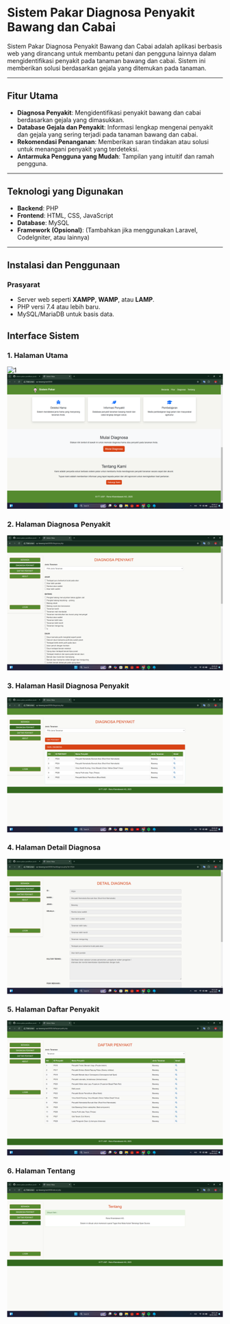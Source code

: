 # Sistem Pakar Diagnosa Penyakit Bawang dan Cabai

Sistem Pakar Diagnosa Penyakit Bawang dan Cabai adalah aplikasi berbasis web yang dirancang untuk membantu petani dan pengguna lainnya dalam mengidentifikasi penyakit pada tanaman bawang dan cabai. Sistem ini memberikan solusi berdasarkan gejala yang ditemukan pada tanaman.

---

## Fitur Utama

- **Diagnosa Penyakit**: Mengidentifikasi penyakit bawang dan cabai berdasarkan gejala yang dimasukkan.
- **Database Gejala dan Penyakit**: Informasi lengkap mengenai penyakit dan gejala yang sering terjadi pada tanaman bawang dan cabai.
- **Rekomendasi Penanganan**: Memberikan saran tindakan atau solusi untuk menangani penyakit yang terdeteksi.
- **Antarmuka Pengguna yang Mudah**: Tampilan yang intuitif dan ramah pengguna.

---

## Teknologi yang Digunakan

- **Backend**: PHP
- **Frontend**: HTML, CSS, JavaScript
- **Database**: MySQL
- **Framework (Opsional)**: (Tambahkan jika menggunakan Laravel, CodeIgniter, atau lainnya)

---

## Instalasi dan Penggunaan

### Prasyarat
- Server web seperti **XAMPP**, **WAMP**, atau **LAMP**.
- PHP versi 7.4 atau lebih baru.
- MySQL/MariaDB untuk basis data.

## Interface Sistem 

### 1. Halaman Utama

![1](assets/img/interface/1.png)
![2](assets/img/interface/2.png)
### 2. Halaman Diagnosa Penyakit

![3](assets/img/interface/3.png)
### 3. Halaman Hasil Diagnosa Penyakit

![4](assets/img/interface/4.png)
### 4. Halaman Detail Diagnosa 

![5](assets/img/interface/5.png)
### 5. Halaman Daftar Penyakit

![6](assets/img/interface/6.png)
### 6. Halaman Tentang

![7](assets/img/interface/7.png)
